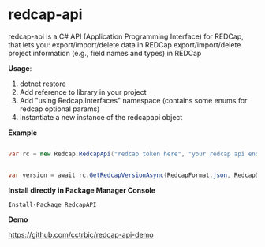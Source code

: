 # redcap-api
redcap-api is a C# API (Application Programming Interface) for REDCap, that lets you:
    export/import/delete data in REDCap
    export/import/delete project information (e.g., field names and types) in REDCap

__Usage__:

1. dotnet restore
2. Add reference to library in your project
3. Add "using Redcap.Interfaces" namespace (contains some enums for redcap optional params)
4. instantiate a new instance of the redcapapi object

__Example__
```C# 

var rc = new Redcap.RedcapApi("redcap token here", "your redcap api endpoint here")

```

```C# 

var version = await rc.GetRedcapVersionAsync(RedcapFormat.json, RedcapDataType.flat);

```

__Install directly in Package Manager Console__

``` Install-Package RedcapAPI ```

__Demo__

https://github.com/cctrbic/redcap-api-demo